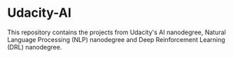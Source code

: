 # Udacity-AI

This repository contains the projects from Udacity's AI nanodegree, Natural Language Processing (NLP) nanodegree and Deep Reinforcement Learning (DRL) nanodegree.
